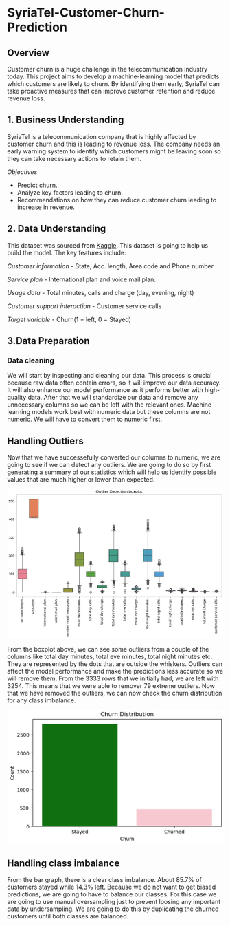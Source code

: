 # SyriaTel-Customer-Churn-Prediction
## Overview
Customer churn is a huge challenge in the telecommunication industry today. This project aims to develop a machine-learning model that predicts which customers are likely to churn. By identifying them early, SyriaTel can take proactive measures that can improve customer retention and reduce revenue loss.

## 1. Business Understanding
SyriaTel is a telecommunication company that is highly affected by customer churn and this is leading to revenue loss. The company needs an early warning system to identify which customers might be leaving soon so they can take necessary actions to retain them.

*Objectives*
- Predict churn.
- Analyze key factors leading to churn.
- Recommendations on how they can reduce customer churn leading to increase in revenue.

## 2. Data Understanding
This dataset was sourced from [Kaggle](https://www.kaggle.com/datasets/becksddf/churn-in-telecoms-dataset?resource=download). This dataset is going to help us build the model. The key features include:

*Customer information* - State, Acc. length, Area code and Phone number

*Service plan* - International plan and voice mail plan.

*Usage data* - Total minutes, calls and charge (day, evening, night)

*Customer support interaction* - Customer service calls

*Target variable* - Churn(1 = left, 0 = Stayed)

## 3.Data Preparation
### Data cleaning

We will start by inspecting and cleaning our data. This process is crucial because raw data often contain errors, so it will improve our data accuracy. It will also enhance our model performance as it performs better with high-quality data. After that we will  standardize our data and remove any unnecessary columns so we can be left with the relevant ones. Machine learning models work best with numeric data but these columns are not numeric. We will have to convert them to numeric first.

## Handling Outliers

Now that we have successefully converted our columns to numeric, we are going to see if we can detect any outliers. We are going to do so by first generating a summary of our statistics which will help us identify possible values that are much higher or lower than expected.

![Outlier Detection Boxplot](https://github.com/Brendamutai/SyriaTel-Customer-Churn-Prediction/blob/main/Capture.JPG)

From the boxplot above, we can see some outliers from a couple of the columns like total day minutes, total eve minutes, total night minutes etc. They are represented by the dots that are outside the whiskers. Outliers can affect the model performance and make the predictions less accurate so we will remove them. From the 3333 rows that we initially had, we are left with 3254. This means that we were able to remover 79 extreme outliers. Now that we have removed the outliers, we can now check the churn distribution for any class imbalance.

![Churn Distribution](https://github.com/Brendamutai/SyriaTel-Customer-Churn-Prediction/blob/main/Churn%20distribution.JPG)

## Handling class imbalance

From the bar graph, there is a clear class imbalance. About 85.7% of customers stayed while 14.3% left. Because we do not want to get biased predictions, we are going to have to balance our classes. For this case we are going to use manual oversampling just to prevent loosing any important data by undersampling. We are going to do this by duplicating the churned customers until both classes are balanced.

